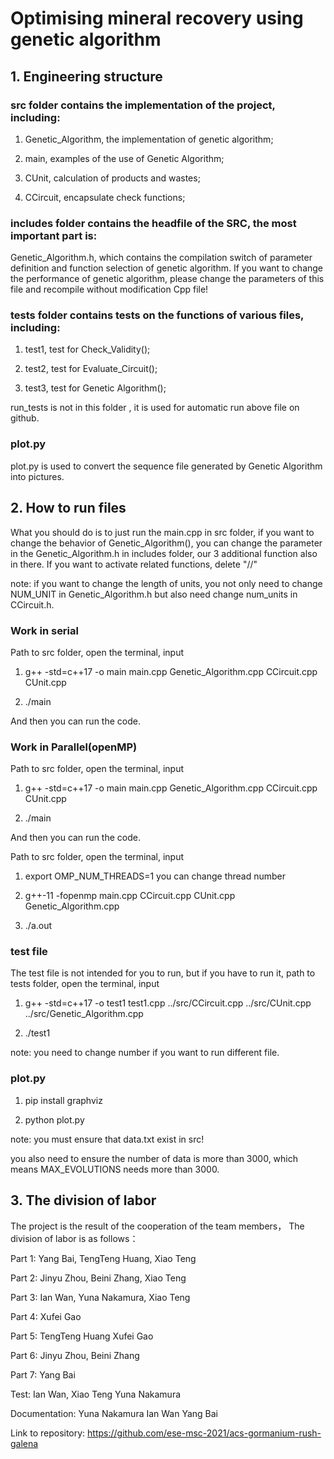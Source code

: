 # Optimising mineral recovery using genetic algorithm

## 1. Engineering structure

### src folder contains the implementation of the project, including:

1. Genetic_Algorithm, the implementation of genetic algorithm;

2. main, examples of the use of Genetic Algorithm;

3. CUnit, calculation of products and wastes;

4. CCircuit, encapsulate check functions;

### includes folder contains the headfile of the SRC, the most important part is:

Genetic_Algorithm.h, which contains the compilation switch of parameter definition and function selection of genetic algorithm. If you want to change the performance of genetic algorithm, please change the parameters of this file and recompile without modification Cpp file!

### tests folder contains tests on the functions of various files, including:

1. test1, test for Check_Validity();

2. test2, test for Evaluate_Circuit();

3. test3, test for Genetic Algorithm();

run_tests is not in this folder , it is used for automatic run above file on github.

### plot.py

plot.py is used to convert the sequence file generated by Genetic Algorithm into pictures.

## 2. How to run files

What you should do is to just run the main.cpp in src folder, if you want to change the behavior
of Genetic_Algorithm(), you can change the parameter in the Genetic_Algorithm.h in includes folder,
our 3 additional function also in there. If you want to activate related functions, delete "//"

note: if you want to change the length of units, you not only need to change NUM_UNIT in Genetic_Algorithm.h
but also need change num_units in CCircuit.h.

### Work in serial

Path to src folder, open the terminal, input

1. g++ -std=c++17 -o main main.cpp Genetic_Algorithm.cpp CCircuit.cpp CUnit.cpp

2. ./main

And then you can run the code.

### Work in Parallel(openMP)

Path to src folder, open the terminal, input

1. g++ -std=c++17 -o main main.cpp Genetic_Algorithm.cpp CCircuit.cpp CUnit.cpp

2. ./main

And then you can run the code.

Path to src folder, open the terminal, input

1. export OMP_NUM_THREADS=1   you can change thread number

2. g++-11 -fopenmp main.cpp CCircuit.cpp CUnit.cpp Genetic_Algorithm.cpp

3. ./a.out

###  test file

The test file is not intended for you to run, but if you have to run it,
path to tests folder, open the terminal, input

1. g++ -std=c++17 -o test1 test1.cpp ../src/CCircuit.cpp ../src/CUnit.cpp ../src/Genetic_Algorithm.cpp

2. ./test1

note: you need to change number if you want to run different file.

###  plot.py

1. pip install graphviz

2. python plot.py

note: you must ensure that data.txt exist in src!

you also need to ensure the number of data is more than 3000, which means MAX_EVOLUTIONS
needs more than 3000.

## 3. The division of labor

The project is the result of the cooperation of the team members，
The division of labor is as follows：

Part 1: Yang Bai, TengTeng Huang, Xiao Teng

Part 2: Jinyu Zhou, Beini Zhang, Xiao Teng

Part 3: Ian Wan, Yuna Nakamura, Xiao Teng

Part 4: Xufei Gao

Part 5: TengTeng Huang Xufei Gao

Part 6: Jinyu Zhou, Beini Zhang

Part 7: Yang Bai

Test: Ian Wan, Xiao Teng Yuna Nakamura

Documentation: Yuna Nakamura Ian Wan Yang Bai

Link to repository: https://github.com/ese-msc-2021/acs-gormanium-rush-galena
